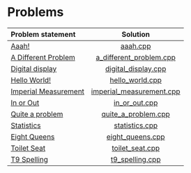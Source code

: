 # Problems

|    Problem statement     |           Solution           |
|:-------------------------|:----------------------------:|
| [Aaah!][]                | [aaah.cpp][]                 |
| [A Different Problem][]  | [a_different_problem.cpp][]  |
| [Digital display][]      | [digital_display.cpp][]      |
| [Hello World!][]         | [hello_world.cpp][]          |
| [Imperial Measurement][] | [imperial_measurement.cpp][] |
| [In or Out][]            | [in_or_out.cpp][]            |
| [Quite a problem][]      | [quite_a_problem.cpp][]      |
| [Statistics][]           | [statistics.cpp][]           |
| [Eight Queens][]         | [eight_queens.cpp][]         |
| [Toilet Seat][]          | [toilet_seat.cpp][]          |
| [T9 Spelling][]          | [t9_spelling.cpp][]          |

[Aaah!]:                https://open.kattis.com/problems/aaah
[A Different Problem]:  https://open.kattis.com/problems/different
[Digital display]:      https://open.kattis.com/problems/display
[Hello World!]:         https://open.kattis.com/problems/hello
[Imperial Measurement]: https://open.kattis.com/problems/measurement
[In or Out]:            https://open.kattis.com/problems/mandelbrot
[Quite a problem]:      https://open.kattis.com/problems/quiteaproblem
[Statistics]:           https://open.kattis.com/problems/statistics
[Eight Queens]:         https://open.kattis.com/problems/8queens
[Toilet Seat]:          https://open.kattis.com/problems/toilet
[T9 Spelling]:          https://open.kattis.com/problems/t9spelling

[aaah.cpp]:                 aaah.cpp
[a_different_problem.cpp]:  a_different_problem.cpp
[digital_display.cpp]:      digital_display.cpp
[hello_world.cpp]:          hello_world.cpp
[imperial_measurement.cpp]: imperial_measurement.cpp
[in_or_out.cpp]:            in_or_out.cpp
[quite_a_problem.cpp]:      quite_a_problem.cpp
[statistics.cpp]:           statistics.cpp
[eight_queens.cpp]:         eight_queens.cpp
[toilet_seat.cpp]:          toilet_seat.cpp
[t9_spelling.cpp]:          t9_spelling.cpp
